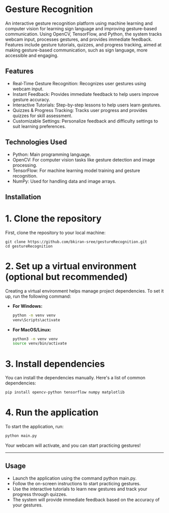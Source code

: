# Gesture Recognition
An interactive gesture recognition platform using machine learning and computer vision for learning sign language and improving gesture-based communication.
Using OpenCV, TensorFlow, and Python, the system tracks webcam input, processes gestures, and provides immediate feedback. Features include gesture tutorials, quizzes, and progress tracking, aimed at making gesture-based communication, such as sign language, more accessible and engaging.

## Features
* Real-Time Gesture Recognition: Recognizes user gestures using webcam input.
* Instant Feedback: Provides immediate feedback to help users improve gesture accuracy.
* Interactive Tutorials: Step-by-step lessons to help users learn gestures.
* Quizzes & Progress Tracking: Tracks user progress and provides quizzes for skill assessment.
* Customizable Settings: Personalize feedback and difficulty settings to suit learning preferences.

## Technologies Used
* Python: Main programming language.
* OpenCV: For computer vision tasks like gesture detection and image processing.
* TensorFlow: For machine learning model training and gesture recognition.
* NumPy: Used for handling data and image arrays.

## Installation
# 1. Clone the repository
First, clone the repository to your local machine:
```
git clone https://github.com/bkiran-sree/gestureRecognition.git
cd gestureRecognition
```
# 2. Set up a virtual environment (optional but recommended)
Creating a virtual environment helps manage project dependencies. To set it up, run the following command:
- **For Windows:**
  ```bash
  python -m venv venv
  venv\Scripts\activate
  ```
- **For MacOS/Linux:**
  ```bash
  python3 -m venv venv
  source venv/bin/activate
  ```
  
# 3. Install dependencies
You can install the dependencies manually. Here's a list of common dependencies:
```bash
pip install opencv-python tensorflow numpy matplotlib
```

# 4. Run the application
To start the application, run:
```bash
python main.py
```

Your webcam will activate, and you can start practicing gestures!

---

## Usage
- Launch the application using the command python main.py.
- Follow the on-screen instructions to start practicing gestures.
- Use the interactive tutorials to learn new gestures and track your progress through quizzes.
- The system will provide immediate feedback based on the accuracy of your gestures.







